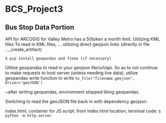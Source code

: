 # BCS_Project3

## Bus Stop Data Portion

API for ARCOGIS for Valley Metro has a 50token a month limit. Utilizing KML files
To read in KML files, ... utilizing direct geojson links (directly in file ..._create_artifact)

```
$ pip install geopandas and fiona (if necessary)
```

Utilize geopandas to read in your geojson file/url/api.
So as to not continue to make requests to host server (unless needing live data), 
utilize geopandas write function to write ```to_file("filename.geojson", Driver='geoJSON') ```

~after writing geopandas, environment stopped liking geopandas.

Switching to read the geoJSON file back in with dependency geojson

index.html, container for JS script. from index.html location, terminal code: `$ python -m http.server`



